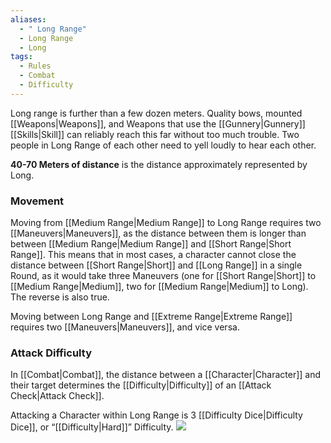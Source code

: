 ```yaml
---
aliases:
  - " Long Range"
  - Long Range
  - Long
tags:
  - Rules
  - Combat
  - Difficulty
---
```

Long range is further than a few dozen meters. Quality bows, mounted [[Weapons|Weapons]], and Weapons that use the [[Gunnery|Gunnery]] [[Skills|Skill]] can reliably reach this far without too much trouble. Two people in Long Range of each other need to yell loudly to hear each other.

**40-70 Meters of distance** is the distance approximately represented by Long.

### Movement
Moving from [[Medium Range|Medium Range]] to Long Range requires two [[Maneuvers|Maneuvers]], as the distance between them is longer than between [[Medium Range|Medium Range]] and [[Short Range|Short Range]]. This means that in most cases, a character cannot close the distance between [[Short Range|Short]] and [[Long Range]] in a single Round, as it would take three Maneuvers (one for [[Short Range|Short]] to [[Medium Range|Medium]], two for [[Medium Range|Medium]] to Long). The reverse is also true.

Moving between Long Range and [[Extreme Range|Extreme Range]] requires two [[Maneuvers|Maneuvers]], and vice versa.

### Attack Difficulty
In [[Combat|Combat]], the distance between a [[Character|Character]] and their target determines the [[Difficulty|Difficulty]] of an [[Attack Check|Attack Check]].

Attacking a Character within Long Range is 3 [[Difficulty Dice|Difficulty Dice]], or “[[Difficulty|Hard]]” Difficulty.
![](https://i.imgur.com/zC2vSyb.png)


